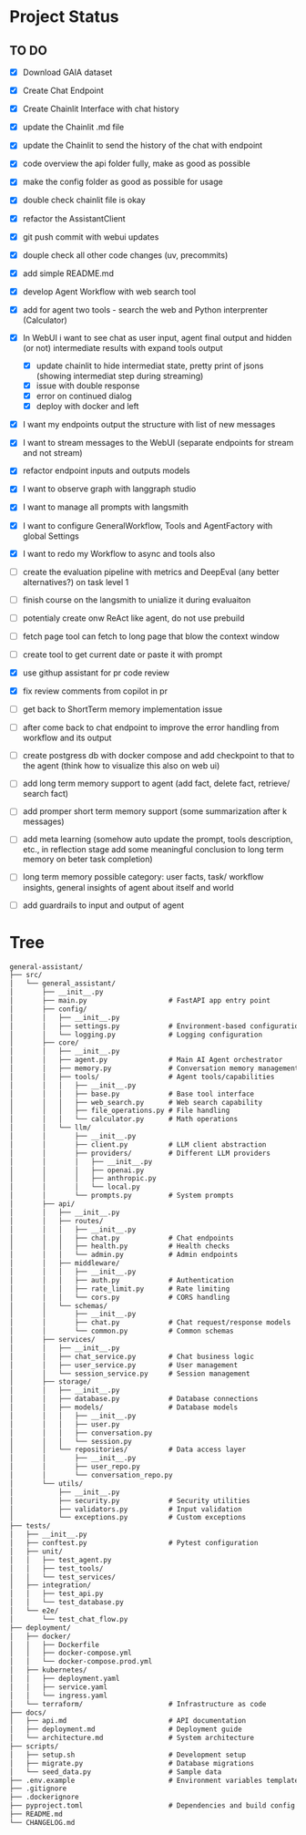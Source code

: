 # Project Status

## TO DO

- [x] Download GAIA dataset
- [x] Create Chat Endpoint
- [x] Create Chainlit Interface with chat history
- [x] update the Chainlit .md file
- [x] update the Chainlit to send the history of the chat with endpoint
- [x] code overview the api folder fully, make as good as possible
- [x] make the config folder as good as possible for usage
- [x] double check chainlit file is okay
- [x] refactor the AssistantClient
- [x] git push commit with webui updates
- [x] douple check all other code changes (uv, precommits)
- [x] add simple README.md
- [x] develop Agent Workflow with web search tool
- [x] add for agent two tools - search the web and Python interprenter (Calculator)

- [x] In WebUI i want to see chat as user input, agent final output and hidden (or not) intermediate results with expand tools output
    - [x] update chainlit to hide intermediat state, pretty print of jsons (showing intermediat step during streaming)
    - [x] issue with double response
    - [x] error on continued dialog
    - [x] deploy with docker and left
- [x] I want my endpoints output the structure with list of new messages
- [x] I want to stream messages to the WebUI (separate endpoints for stream and not stream)
- [x] refactor endpoint inputs and outputs models
- [x] I want to observe graph with langgraph studio
- [x] I want to manage all prompts with langsmith
- [x] I want to configure GeneralWorkflow, Tools and AgentFactory with global Settings
- [x] I want to redo my Workflow to async and tools also

- [ ] create the evaluation pipeline with metrics and DeepEval (any better alternatives?) on task level 1
- [ ] finish course on the langsmith to unialize it during evaluaiton
- [ ] potentialy create onw ReAct like agent, do not use prebuild
- [ ] fetch page tool can fetch to long page that blow the context window
- [ ] create tool to get current date or paste it with prompt
- [x] use githup assistant for pr code review
- [x] fix review comments from copilot in pr

- [ ] get back to ShortTerm memory implementation issue
- [ ] after come back to chat endpoint to improve the error handling from workflow and its output
- [ ] create postgress db with docker compose and add checkpoint to that to the agent (think how to visualize this also on web ui)
- [ ] add long term memory support to agent (add fact, delete fact, retrieve/ search fact)
- [ ] add promper short term memory support (some summarization after k messages)
- [ ] add meta learning (somehow auto update the prompt, tools description, etc., in reflection stage add some meaningful conclusion to long term memory on beter task completion)
- [ ] long term memory possible category: user facts, task/ workflow insights, general insights of agent about itself and world

- [ ] add guardrails to input and output of agent

# Tree

``` markdown
general-assistant/
├── src/
│   └── general_assistant/
│       ├── __init__.py
│       ├── main.py                    # FastAPI app entry point
│       ├── config/
│       │   ├── __init__.py
│       │   ├── settings.py            # Environment-based configuration
│       │   └── logging.py             # Logging configuration
│       ├── core/
│       │   ├── __init__.py
│       │   ├── agent.py               # Main AI Agent orchestrator
│       │   ├── memory.py              # Conversation memory management
│       │   ├── tools/                 # Agent tools/capabilities
│       │   │   ├── __init__.py
│       │   │   ├── base.py            # Base tool interface
│       │   │   ├── web_search.py      # Web search capability
│       │   │   ├── file_operations.py # File handling
│       │   │   └── calculator.py      # Math operations
│       │   └── llm/
│       │       ├── __init__.py
│       │       ├── client.py          # LLM client abstraction
│       │       ├── providers/         # Different LLM providers
│       │       │   ├── __init__.py
│       │       │   ├── openai.py
│       │       │   ├── anthropic.py
│       │       │   └── local.py
│       │       └── prompts.py         # System prompts
│       ├── api/
│       │   ├── __init__.py
│       │   ├── routes/
│       │   │   ├── __init__.py
│       │   │   ├── chat.py            # Chat endpoints
│       │   │   ├── health.py          # Health checks
│       │   │   └── admin.py           # Admin endpoints
│       │   ├── middleware/
│       │   │   ├── __init__.py
│       │   │   ├── auth.py            # Authentication
│       │   │   ├── rate_limit.py      # Rate limiting
│       │   │   └── cors.py            # CORS handling
│       │   └── schemas/
│       │       ├── __init__.py
│       │       ├── chat.py            # Chat request/response models
│       │       └── common.py          # Common schemas
│       ├── services/
│       │   ├── __init__.py
│       │   ├── chat_service.py        # Chat business logic
│       │   ├── user_service.py        # User management
│       │   └── session_service.py     # Session management
│       ├── storage/
│       │   ├── __init__.py
│       │   ├── database.py            # Database connections
│       │   ├── models/                # Database models
│       │   │   ├── __init__.py
│       │   │   ├── user.py
│       │   │   ├── conversation.py
│       │   │   └── session.py
│       │   └── repositories/          # Data access layer
│       │       ├── __init__.py
│       │       ├── user_repo.py
│       │       └── conversation_repo.py
│       └── utils/
│           ├── __init__.py
│           ├── security.py            # Security utilities
│           ├── validators.py          # Input validation
│           └── exceptions.py          # Custom exceptions
├── tests/
│   ├── __init__.py
│   ├── conftest.py                    # Pytest configuration
│   ├── unit/
│   │   ├── test_agent.py
│   │   ├── test_tools/
│   │   └── test_services/
│   ├── integration/
│   │   ├── test_api.py
│   │   └── test_database.py
│   └── e2e/
│       └── test_chat_flow.py
├── deployment/
│   ├── docker/
│   │   ├── Dockerfile
│   │   ├── docker-compose.yml
│   │   └── docker-compose.prod.yml
│   ├── kubernetes/
│   │   ├── deployment.yaml
│   │   ├── service.yaml
│   │   └── ingress.yaml
│   └── terraform/                     # Infrastructure as code
├── docs/
│   ├── api.md                         # API documentation
│   ├── deployment.md                  # Deployment guide
│   └── architecture.md                # System architecture
├── scripts/
│   ├── setup.sh                       # Development setup
│   ├── migrate.py                     # Database migrations
│   └── seed_data.py                   # Sample data
├── .env.example                       # Environment variables template
├── .gitignore
├── .dockerignore
├── pyproject.toml                     # Dependencies and build config
├── README.md
└── CHANGELOG.md
```
